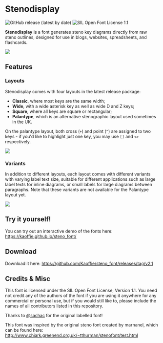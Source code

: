 # Stenodisplay 

![GitHub release (latest by date)](https://img.shields.io/github/v/release/kaoffie/steno_font)
![SIL Open Font License 1.1](https://img.shields.io/badge/license-OFL--1.1-green)

**Stenodisplay** is a font generates steno key diagrams directly from raw steno outlines, designed for use in blogs, websites, spreadsheets, and flashcards.

![](https://user-images.githubusercontent.com/30435273/146593219-390f8b35-a9f5-4cd3-a11d-f4dc2ba216da.png)

## Features

### Layouts

Stenodisplay comes with four layouts in the latest release package: 
- **Classic**, where most keys are the same width;
- **Wide**, with a wide asterisk key as well as wide D and Z keys;
- **Square**, where all keys are square or rectangular;
- **Palantype**, which is an alternative stenographic layout used sometimes in the UK.

On the palantype layout, both cross (`+`) and point (`^`) are assigned to two keys - if you'd like to highlight just one key, you may use `[]` and `<>` respectively. 

![](https://user-images.githubusercontent.com/30435273/146593270-25b7d32a-f6f9-4571-86ae-1350a47fa130.png)

### Variants

In addition to different layouts, each layout comes with different variants with varying label text size, suitable for different applications such as large label texts for inline diagrams, or small labels for large diagrams between paragraphs. Note that these variants are not available for the Palantype layout yet.

![](https://user-images.githubusercontent.com/30435273/146593308-5947ca58-7081-4cb0-af2b-3d227972499d.png)

## Try it yourself!

You can try out an interactive demo of the fonts here: https://kaoffie.github.io/steno_font/

## Download

Download it here: https://github.com/Kaoffie/steno_font/releases/tag/v2.1


## Credits & Misc

This font is licensed under the SIL Open Font License, Version 1.1. You need not credit any of the authors of the font if you are using it anywhere for any commercial or personal use, but if you would still like to, please include the names of all contributors listed in this repository.

Thanks to [@sachac](https://github.com/sachac) for the original labelled font!

This font was inspired by the original steno font created by marnanel, which can be found here: http://www.chiark.greenend.org.uk/~tthurman/stenofont/test.html

